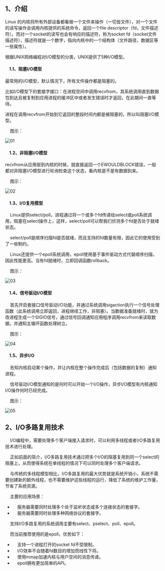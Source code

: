 ## 1、介绍

Linux 的内核将所有外部设备都看做一个文件来操作（一切皆文件），对一个文件的读写操作会调用内核提供的系统命令，返回一个file descriptor（fd，文件描述符）。而对一个socket的读写也会有响应的描述符，称为socket fd（socket文件描述符），描述符就是一个数字，指向内核中的一个结构体（文件路径，数据区等一些属性）。

根据UNIX网络编程对I/O模型的分类，UNIX提供了5种I/O模型。

####     1.1、阻塞I/O模型

最常用的I/O模型，默认情况下，所有文件操作都是阻塞的。

比如I/O模型下的套接字接口：在进程空间中调用recvfrom，其系统调用直到数据包到达且被复制到应用进程的缓冲区中或者发生错误时才返回，在此期间一直等待。

进程在调用recvfrom开始到它返回的整段时间内都是被阻塞的，所以叫阻塞I/O模型。

    图示：

![](http://blog.anxpp.com/usr/uploads/2016/05/1140040694.png "01")

####     1.2、非阻塞I/O模型

recvfrom从应用层到内核的时候，就直接返回一个EWOULDBLOCK错误，一般都对非阻塞I/O模型进行轮询检查这个状态，看内核是不是有数据到来。

    图示：

![](http://blog.anxpp.com/usr/uploads/2016/05/2665563581.png "02")

####     1.3、I/O复用模型

    Linux提供select/poll，进程通过将一个或多个fd传递给select或poll系统调用，阻塞在select操作上，这样，select/poll可以帮我们侦测多个fd是否处于就绪状态。

    select/poll是顺序扫描fd是否就绪，而且支持的fd数量有限，因此它的使用受到了一些制约。

    Linux还提供一个epoll系统调用，epoll使用基于事件驱动方式代替顺序扫描，因此性能更高。当有fd就绪时，立即回调函数rollback。

    图示：

![](http://blog.anxpp.com/usr/uploads/2016/05/860854051.png "03")

####     1.4、信号驱动I/O模型

    首先开启套接口信号驱动I/O功能，并通过系统调用sigaction执行一个信号处理函数（此系统调用立即返回，进程继续工作，非阻塞）。当数据准备就绪时，就为改进程生成一个SIGIO信号，通过信号回调通知应用程序调用recvfrom来读取数据，并通知主循环函数处理树立。

    图示：

![](http://blog.anxpp.com/usr/uploads/2016/05/3322063871.png "04")

####     1.5、异步I/O

    告知内核启动某个操作，并让内核在整个操作完成后（包括数据的复制）通知进程。

    信号驱动I/O模型通知的是何时可以开始一个I/O操作，异步I/O模型有内核通知I/O操作何时已经完成。

    图示：

![](http://blog.anxpp.com/usr/uploads/2016/05/4059852491.png "05")

## 2、I/O多路复用技术

    I/O编程中，需要处理多个客户端接入请求时，可以利用多线程或者I/O多路复用技术进行处理。

    正如前面的简介，I/O多路复用技术通过把多个I/O的阻塞复用到同一个select的阻塞上，从而使得系统在单线程的情况下可以同时处理多个客户端请求。

    与传统的多线程模型相比，I/O多路复用的最大优势就是系统开销小，系统不需要创建新的额外线程，也不需要维护这些线程的运行，降低了系统的维护工作量，节省了系统资源。

    主要的应用场景：

*     服务器需要同时处理多个处于监听状态或多个连接状态的套接字。
*     服务器需要同时处理多种网络协议的套接字。

    支持I/O多路复用的系统调用主要有select、pselect、poll、epoll。

    而当前推荐使用的是epoll，优势如下：

*     支持一个进程打开的socket fd不受限制。
*     I/O效率不会随着fd数目的增加而线性下将。
*     使用mmap加速内核与用户空间的消息传递。
*     epoll拥有更加简单的API。



